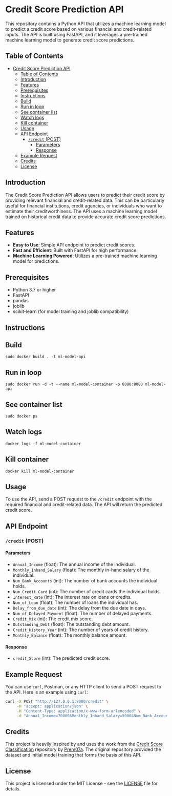 # Credit Score Prediction API

This repository contains a Python API that utilizes a machine learning model to predict a credit score based on various financial and credit-related inputs. The API is built using FastAPI, and it leverages a pre-trained machine learning model to generate credit score predictions.

## Table of Contents

- [Credit Score Prediction API](#credit-score-prediction-api)
  - [Table of Contents](#table-of-contents)
  - [Introduction](#introduction)
  - [Features](#features)
  - [Prerequisites](#prerequisites)
  - [Instructions](#instructions)
  - [Build](#build)
  - [Run in loop](#run-in-loop)
  - [See container list](#see-container-list)
  - [Watch logs](#watch-logs)
  - [Kill container](#kill-container)
  - [Usage](#usage)
  - [API Endpoint](#api-endpoint)
    - [`/credit` (POST)](#credit-post)
      - [Parameters](#parameters)
      - [Response](#response)
  - [Example Request](#example-request)
  - [Credits](#credits)
  - [License](#license)

## Introduction

The Credit Score Prediction API allows users to predict their credit score by providing relevant financial and credit-related data. This can be particularly useful for financial institutions, credit agencies, or individuals who want to estimate their creditworthiness. The API uses a machine learning model trained on historical credit data to provide accurate credit score predictions.

## Features

- **Easy to Use**: Simple API endpoint to predict credit scores.
- **Fast and Efficient**: Built with FastAPI for high performance.
- **Machine Learning Powered**: Utilizes a pre-trained machine learning model for predictions.

## Prerequisites

- Python 3.7 or higher
- FastAPI
- pandas
- joblib
- scikit-learn (for model training and joblib compatibility)

## Instructions

## Build

```
sudo docker build . -t ml-model-api
```

## Run in loop

```
sudo docker run -d -t --name ml-model-container -p 8080:8080 ml-model-api
```

## See container list

```
sudo docker ps
```

## Watch logs

```
docker logs -f ml-model-container
```

## Kill container

```
docker kill ml-model-container
```

## Usage

To use the API, send a POST request to the `/credit` endpoint with the required financial and credit-related data. The API will return the predicted credit score.

## API Endpoint

### `/credit` (POST)

#### Parameters

- `Annual_Income` (float): The annual income of the individual.
- `Monthly_Inhand_Salary` (float): The monthly in-hand salary of the individual.
- `Num_Bank_Accounts` (int): The number of bank accounts the individual holds.
- `Num_Credit_Card` (int): The number of credit cards the individual holds.
- `Interest_Rate` (int): The interest rate on loans or credits.
- `Num_of_Loan` (float): The number of loans the individual has.
- `Delay_from_due_date` (int): The delay from the due date in days.
- `Num_of_Delayed_Payment` (float): The number of delayed payments.
- `Credit_Mix` (int): The credit mix score.
- `Outstanding_Debt` (float): The outstanding debt amount.
- `Credit_History_Year` (int): The number of years of credit history.
- `Monthly_Balance` (float): The monthly balance amount.

#### Response

- `credit_Score` (int): The predicted credit score.

## Example Request

You can use `curl`, Postman, or any HTTP client to send a POST request to the API. Here is an example using `curl`:

```bash
curl -X POST "http://127.0.0.1:8080/credit" \
     -H "accept: application/json" \
     -H "Content-Type: application/x-www-form-urlencoded" \
     -d "Annual_Income=70000&Monthly_Inhand_Salary=5000&Num_Bank_Accounts=3&Num_Credit_Card=2&Interest_Rate=5&Num_of_Loan=1&Delay_from_due_date=2&Num_of_Delayed_Payment=1&Credit_Mix=1&Outstanding_Debt=10000&Credit_History_Year=5&Monthly_Balance=3000"
```

## Credits

This project is heavily inspired by and uses the work from the [Credit Score Classification](https://github.com/Prem07a/Credit-Score-Classification) repository by [Prem07a](https://github.com/Prem07a). The original repository provided the dataset and initial model training that forms the basis of this API.

## License

This project is licensed under the MIT License - see the [LICENSE](LICENSE) file for details.

